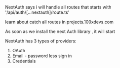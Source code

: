NextAuth says i will handle all routes that starts with '/api/auth/[...nextauth]/route.ts'

learn about catch all routes in projects.100xdevs.com 

As soon as we install the next Auth library , it will start  

NextAuth has 3 types of providers: 
1. OAuth
2. Email - password less sign in
3. Credentials

